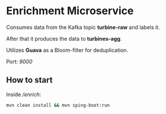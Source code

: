 # Enrichment Microservice

Consumes data from the Kafka topic **turbine-raw** and labels it.

After that it produces the data to **turbines-agg**.

Utilizes **Guava** as a Bloom-filter for deduplication.

Port: *9000*

## How to start

Inside */enrich*:

```bash
mvn clean install && mvn sping-boot:run
```
